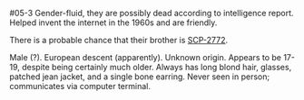 #05-3
Gender-fluid, they are possibly dead according to intelligence report. Helped invent the internet in the 1960s and are friendly.

There is a probable chance that their brother is [SCP-2772](https://scp-wiki.wikidot.com/scp-2722).

Male (?). European descent (apparently). Unknown origin. Appears to be 17-19, despite being certainly much older. Always has long blond hair, glasses, patched jean jacket, and a single bone earring. Never seen in person; communicates via computer terminal.